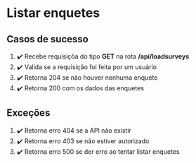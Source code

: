 # Listar enquetes

## Casos de sucesso
1. :heavy_check_mark: Recebe requisiçõa do tipo **GET** na rota **/api/loadsurveys**
1. :heavy_check_mark: Valida se a requisição foi feita por um usuário
1. :heavy_check_mark: Retorna 204 se não houver nenhuma enquete
1. :heavy_check_mark: Retorna 200 com os dados das enquetes

## Exceções 
1. :heavy_check_mark: Retorna erro 404 se a API não existir
1. :heavy_check_mark: Retorna erro 403 se não estiver autorizado
1. :heavy_check_mark: Retorna erro 500 se der erro ao tentar listar enquetes